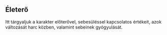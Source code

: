 ## Életerő

Itt tárgyaljuk a karakter előterővel, sebesüléssel kapcsolatos értékeit, azok változását harc közben, valamint sebeinek gyógyulását.
